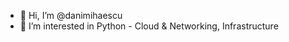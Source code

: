 - 👋 Hi, I’m @danimihaescu
- 👀 I’m interested in Python -  Cloud & Networking, Infrastructure

<!---
danimihaescu/danimihaescu is a ✨ special ✨ repository because its `README.md` (this file) appears on your GitHub profile.
You can click the Preview link to take a look at your changes.
--->
